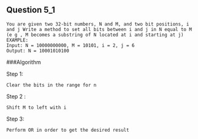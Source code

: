 ## Question 5_1

````
You are given two 32-bit numbers, N and M, and two bit positions, i and j Write a method to set all bits between i and j in N equal to M (e g , M becomes a substring of N located at i and starting at j)
EXAMPLE:
Input: N = 10000000000, M = 10101, i = 2, j = 6
Output: N = 10001010100
````

###Algorithm

Step 1:
````
Clear the bits in the range for n
````
Step 2 :
````
Shift M to left with i
````

Step 3:
````
Perform OR in order to get the desired result
````